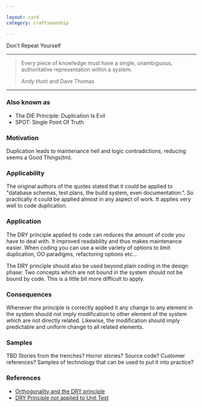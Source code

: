 ```yaml
---

layout: card
category: craftsmanship

---
```


Don't Repeat Yourself

---

> Every piece of knowledge must have a single, unambiguous, authoritative representation within a system.
> <div class="attribution">Andy Hunt and Dave Thomas</div>

---

### Also known as

* The DIE Principle: Duplication Is Evil
* SPOT: Single Point Of Truth

### Motivation

Duplication leads to maintenance hell and logic contradictions, reducing seems a Good Things(tm).

### Applicability

The original authors of the quotes stated that it could be applied to "database schemas, test plans, the build system, even documentation.". So practically it could be applied almost in any aspect of work. It applies very well to code duplication.

### Application

The DRY principle applied to code can reduces the amount of code you have to deal with. It improved readability and thus makes maintenance easier. When coding you can use a wide variety of options to limit duplication, OO paradigms, refactoring options etc...

The DRY principle should also be used beyond plain coding in the design phase: Two concepts which are not bound in the system should not be bound by code. This is a little bit more difficult to apply.

### Consequences

Whenever the principle is correctly applied it any change to any element in the system should not imply modification to other element of the system which are not directly related. Likewise, the modification should imply predictable and uniform change to all related elements.

### Samples

TBD
Stories from the trenches? Horror stories? Source code? Customer references? Samples of technology that can be used to put it into practice?

### References

* [Orthogonality and the DRY principle](http://www.artima.com/intv/dryP.html)
* [DRY Principle not applied to Unit Test](http://codebetter.com/blogs/karlseguin/archive/2009/09/12/unit-testing-do-repeat-yourself.aspx)
